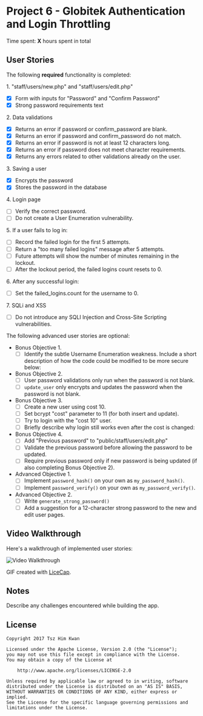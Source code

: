 # Project 6 - Globitek Authentication and Login Throttling

Time spent: **X** hours spent in total

## User Stories

The following **required** functionality is completed:

1\. "staff/users/new.php" and "staff/users/edit.php"
  * [x]  Form with inputs for "Password" and "Confirm Password"
  * [x]  Strong password requirements text

2\. Data validations
  * [x]  Returns an error if password or confirm_password are blank.
  * [x]  Returns an error if password and confirm_password do not match.
  * [x]  Returns an error if password is not at least 12 characters long.
  * [x]  Returns an error if password does not meet character requirements.
  * [x]  Returns any errors related to other validations already on the user.

3\. Saving a user
  * [x]  Encrypts the password
  * [x]  Stores the password in the database

4\. Login page
  * [ ]  Verify the correct password.
  * [ ]  Do not create a User Enumeration vulnerability.

5\. If a user fails to log in:
  * [ ]  Record the failed login for the first 5 attempts.
  * [ ]  Return a "too many failed logins" message after 5 attempts.
  * [ ]  Future attempts will show the number of minutes remaining in the lockout.
  * [ ]  After the lockout period, the failed logins count resets to 0.

6\. After any successful login:
  * [ ]  Set the failed_logins.count for the username to 0.

7\. SQLi and XSS
  * [ ]  Do not introduce any SQLI Injection and Cross-Site Scripting vulnerabilities.

The following advanced user stories are optional:

* Bonus Objective 1\.
  * [ ]  Identify the subtle Username Enumeration weakness. Include a short description of how the code could be modified to be more secure below:

* Bonus Objective 2\.
  * [ ]  User password validations only run when the password is not blank.
  * [ ]  `update_user` only encrypts and updates the password when the password is not blank.

* Bonus Objective 3\.
  * [ ]  Create a new user using cost 10.
  * [ ]  Set bcrypt "cost" parameter to 11 (for both insert and update).
  * [ ]  Try to login with the "cost 10" user.
  * [ ]  Briefly describe why login still works even after the cost is changed:

* Bonus Objective 4\.
  * [ ]  Add "Previous password" to "public/staff/users/edit.php"
  * [ ]  Validate the previous password before allowing the password to be updated.
  * [ ]  Require previous password only if new password is being updated (if also completing Bonus Objective 2).

* Advanced Objective 1\.
  * [ ]  Implement `password_hash()` on your own as `my_password_hash()`.
  * [ ]  Implement `password_verify()` on your own as `my_password_verify()`.

* Advanced Objective 2\.
  * [ ]  Write `generate_strong_password()`
  * [ ]  Add a suggestion for a 12-character strong password to the new and edit user pages.

## Video Walkthrough

Here's a walkthrough of implemented user stories:

<img src='http://i.imgur.com/link/to/your/gif/file.gif' title='Video Walkthrough' width='' alt='Video Walkthrough' />

GIF created with [LiceCap](http://www.cockos.com/licecap/).

## Notes

Describe any challenges encountered while building the app.

## License

    Copyright 2017 Tsz Him Kwan

    Licensed under the Apache License, Version 2.0 (the "License");
    you may not use this file except in compliance with the License.
    You may obtain a copy of the License at

        http://www.apache.org/licenses/LICENSE-2.0

    Unless required by applicable law or agreed to in writing, software
    distributed under the License is distributed on an "AS IS" BASIS,
    WITHOUT WARRANTIES OR CONDITIONS OF ANY KIND, either express or implied.
    See the License for the specific language governing permissions and
    limitations under the License.